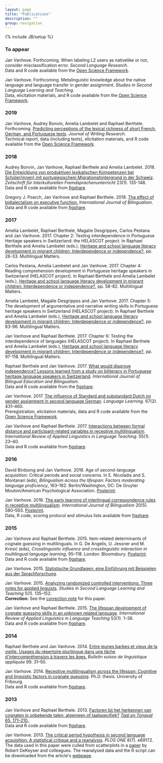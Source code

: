 ```yaml
---
layout: page
title: "Publications"
description: ""
group: navigation
---
```

{% include JB/setup %}

<!--<p><a href="paperfeed.xml"><img src="/figs/feed.png" alt="Feed"/>&nbsp;Subscribe to new academic publications.</a></p>-->

<div id = "pub">

<h3>To appear</h3>

<p>Jan Vanhove. Forthcoming.
When labeling L2 users as nativelike or not, consider misclassification error.
<i>Second Language Research</i>.<br />
Data and R code available from the <a href="https://osf.io/pxefv/">Open Science Framework</a>.</p>

<p>Jan Vanhove. Forthcoming.
Metalinguistic knowledge about the native language and language transfer in gender assignment.
<i>Studies in Second Language Learning and Teaching</i>.<br />
Data, elicitation materials, and R code available from the <a href="https://osf.io/d7cu2/">Open Science Framework</a>.</p>

<h3>2019</h3>

<p>Jan Vanhove, Audrey Bonvin, Amelia Lambelet and Raphael Berthele. Forthcoming.
<a href="http://www.jowr.org/abstracts/vol10_3/VanHove_et_al_2019_10_3_abstract.html">Predicting perceptions of the lexical richness of short French, German, and Portuguese texts</a>.
<i>Journal of Writing Research</i>.<br />
Technical report, data (including texts), elicitation materials, and R code available from the <a href="https://osf.io/vw4pc/">Open Science Framework</a>.</p>

<h3>2018</h3>

<p>Audrey Bonvin, Jan Vanhove, Raphael Berthele and Amelia Lambelet. 2018.
<a href="http://tujournals.ulb.tu-darmstadt.de/index.php/zif/article/view/886">Die Entwicklung von produktiven lexikalischen Kompetenzen bei Schüler(innen) mit portugiesischem Migrationshintergrund in der Schweiz</a>.
<i>Zeitschrift für Interkulturellen Fremdsprachenunterricht</i> 23(1). 135-148.<br />
Data and R code available from <a href="http://dx.doi.org/10.6084/m9.figshare.4578991">figshare</a>.</p>

<p>Gregory J. Poarch, Jan Vanhove and Raphael Berthele. 2018. 
<a href="https://doi.org/10.1177/1367006918763132">The effect of bidialectalism on executive function.</a> 
<i>International Journal of Bilingualism</i>.<br />
Data and R code available from <a href="http://doi.org/10.6084/m9.figshare.5379448">figshare</a>.</p>

<h3>2017</h3>

<p>Amelia Lambelet, Raphael Berthele, Magalie Desgrippes, Carlos Pestana and Jan Vanhove. 2017. Chapter 2: Testing interdependence in Portuguese Heritage speakers in Switzerland: the HELASCOT project. In Raphael Berthele and Amelia Lambelet (eds.), <a href="http://www.multilingual-matters.com/display.asp?k=9781783099030">Heritage and school language literacy development in migrant children: Interdependence or independence?</a>, pp. 26-33. Multilingual Matters.</p>

<p>Carlos Pestana, Amelia Lambelet and Jan Vanhove. 2017. Chapter 4: Reading comprehension development in Portuguese heritage speakers in Switzerland (HELASCOT project). In Raphael Berthele and Amelia Lambelet (eds.), <a href="http://www.multilingual-matters.com/display.asp?k=9781783099030">Heritage and school language literacy development in migrant children: Interdependence or independence?</a>, pp. 58-82. Multilingual Matters.</p>

<p>Amelia Lambelet, Magalie Desgrippes and Jan Vanhove. 2017. Chapter 5: The development of argumentative and narrative writing skills in Portuguese heritage speakers in Switzerland (HELASCOT project). In Raphael Berthele and Amelia Lambelet (eds.), <a href="http://www.multilingual-matters.com/display.asp?k=9781783099030">Heritage and school language literacy development in migrant children: Interdependence or independence?</a>, pp. 83-96. Multilingual Matters.</p>

<p>Jan Vanhove and Raphael Berthele. 2017. Chapter 6: Testing the interdependence of languages (HELASCOT project). In Raphael Berthele and Amelia Lambelet (eds.), <a href="http://www.multilingual-matters.com/display.asp?k=9781783099030">Heritage and school language literacy development in migrant children: Interdependence or independence?</a>, pp. 97-118. Multilingual Matters.</p>

<p>Raphael Berthele and Jan Vanhove. 2017. <a href = "https://dx.doi.org/10.1080/13670050.2017.1385590">What would disprove independence? Lessons learned from a study on biliteracy in Portuguese heritage language speakers in Switzerland</a>. 
<i>International Journal of Bilingual Education and Bilingualism</i>.<br />
Data and R code available from the <a href = "http://dx.doi.org/10.6084/m9.figshare.4861406">figshare</a>.</p>

<p>Jan Vanhove. 2017. <a href = "https://dx.doi.org/10.1111/lang.12230">The influence of Standard and substandard Dutch on gender assignment in second language German</a>. 
<i>Language Learning</i>. 67(2). 431&ndash;460.<br />
Preregistration, elicitation materials, data and R code available from the <a href = "https://osf.io/5ahzj/">Open Science Framework</a>.</p>

<p>Jan Vanhove and Raphael Berthele. 2017. <a href = "https://doi.org/10.1515/iral-2017-0007">Interactions between formal distance and participant-related variables in receptive multilingualism</a>. 
<i>International Review of Applied Linguistics in Language Teaching</i>. 55(1). 23&ndash;40.<br />
Data and R code available from <a href = "https://dx.doi.org/10.6084/m9.figshare.1172058.v3">figshare</a>.</p>

<h3>2016</h3>

<p>David Birdsong and Jan Vanhove. 2016.
Age of second-language acquisition: Critical periods and social concerns.
In E. Nicoladis and S. Montanari (eds), <i>Bilingualism across the lifespan: Factors moderating language proficiency</i>, 163&ndash;182. Berlin/Washington, DC: De Gruyter Mouton/American Psychological Association. <a href = "http://homeweb.unifr.ch/VanhoveJ/Pub/papers/AgeofSLA.pdf">Postprint</a>.</p>

<p>Jan Vanhove. 2016.
<a href = "http://dx.doi.org/10.1177/1367006915573338">The early learning of interlingual correspondence rules in receptive multilingualism</a>.
<i>International Journal of Bilingualism</i> 20(5). 580&ndash;593. 
<a href = "http://homeweb.unifr.ch/VanhoveJ/Pub/papers/Vanhove_CorrespondenceRules.pdf">Postprint</a>.<br />
Data, R code, scoring protocol and stimulus lists available from 
<a href = "http://hdl.handle.net/10.6084/m9.figshare.1291191">figshare</a>.</p>

<h3>2015</h3>

<p>Jan Vanhove and Raphael Berthele. 2015.
Item-related determinants of cognate guessing in multilinguals.
In G. De Angelis, U. Jessner and M. Kresić (eds), 
<i>Crosslinguistic influence and crosslinguistic interaction in multilingual language learning</i>, 95&ndash;118. 
London: Bloomsbury. <a href = "http://homeweb.unifr.ch/VanhoveJ/Pub/papers/ItemRelatedDeterminants.pdf">Postprint</a>.<br />
Data and R code available from 
<a href = "http://dx.doi.org/10.6084/m9.figshare.763246">figshare</a>.</p>

<p>Jan Vanhove. 2015.
<a href = "statintro.html">Statistische Grundlagen: eine Einführung mit Beispielen aus der Sprachforschung</a>.</p>

<p>Jan Vanhove. 2015.
<a href = "http://dx.doi.org/10.14746/ssllt.2015.5.1.7">Analyzing 
randomized controlled interventions: Three notes for applied linguists</a>.
<i>Studies in Second Language Learning and Teaching</i> 5(1). 135&ndash;152.<br />
<b>Correction:</b> See the <a href = "http://pressto.amu.edu.pl/index.php/ssllt/article/view/5827/5895">correction note</a> for this paper.</p>

<p>Jan Vanhove and Raphael Berthele. 2015.
<a href = "http://dx.doi.org/10.1515/iral-2015-0001">The lifespan development of 
cognate guessing skills in an unknown related language</a>.
<i>International Review of Applied Linguistics in Language Teaching</i> 53(1). 1&ndash;38.<br />
Data and R code available from <a href = "http://dx.doi.org/10.6084/m9.figshare.936924">figshare</a>.</p>

<h3>2014</h3>

<p>Raphael Berthele and Jan Vanhove. 2014.
<a href = "https://doc.rero.ch/record/255776?ln=en">Entre jeunes barbes et vieux de la vieille. Usages du répertoire plurilingue dans une tâche d'intercompréhension à travers les âges.</a>
<i>Bulletin suisse de linguistique appliquée</i> 99. 31&ndash;50.</p>

<p>Jan Vanhove. 2014.
<a href = "http://ethesis.unifr.ch/theses/downloads.php?file=VanhoveJ.pdf">Receptive multilingualism across the lifespan: Cognitive and linguistic factors in cognate guessing</a>.
Ph.D. thesis. University of Fribourg.<br />
Data and R code available from <a href = "http://dx.doi.org/10.6084/m9.figshare.795286">figshare</a>.</p>

<h3>2013</h3>

<p>Jan Vanhove and Raphael Berthele. 2013.
<a href = "http://homeweb.unifr.ch/VanhoveJ/Pub/papers/Cog4Talen/FactorenCognaatherkenning.pdf">Factoren bij het herkennen van cognaten in onbekende talen: algemeen of taalspecifiek?</a>
<a href = "http://dx.doi.org/10.5117/TET2013.2.VANH"><i>Taal en Tongval</i> 65. 171&ndash;210.</a>.<br />
Data and R code available from <a href = "http://dx.doi.org/10.6084/m9.figshare.1063422">figshare</a>.</p>

<p>Jan Vanhove. 2013.
<a href = "http://dx.doi.org/10.1371/journal.pone.0069172">The critical period hypothesis in second language acquisition: A statistical critique and a reanalysis</a>.
<i>PLOS ONE</i> 8(7). e69172.<br />
The data used in this paper were culled from scatterplots in a <a href = "http://dx.doi.org/10.1017/S0142716410000056">paper</a> by Robert DeKeyser and colleagues. 
The reanalysed data and the R script can be downloaded from the article's <a href = "http://dx.doi.org/10.1371/journal.pone.0069172">webpage</a>.</p>
</div>
